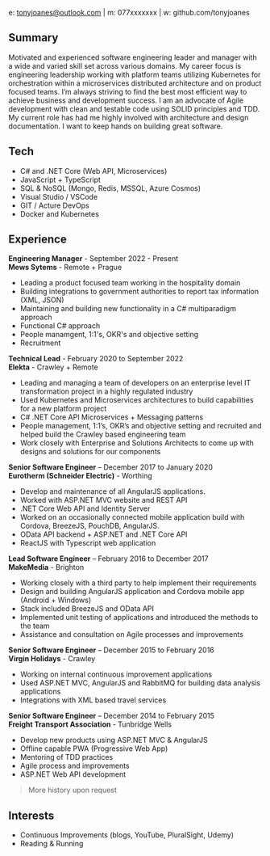 e: tonyjoanes@outlook.com | m: 077xxxxxxx | w: github.com/tonyjoanes

## Summary
Motivated and experienced software engineering leader and manager with a wide and varied skill set across various domains. My career focus is engineering leadership working with platform teams utilizing Kubernetes for orchestration within a microservices distributed architecture and on product focused teams. I’m always striving to find the best most efficient way to achieve business and development success. I am an advocate of Agile development with clean and testable code using SOLID principles and TDD. My current role has had me highly involved with architecture and design documentation. I want to keep hands on building great software.

## Tech
- C# and .NET Core (Web API, Microservices)
- JavaScript + TypeScript
- SQL & NoSQL (Mongo, Redis, MSSQL, Azure Cosmos)
- Visual Studio / VSCode
- GIT / Acture DevOps
- Docker and Kubernetes

## Experience
**Engineering Manager** - September 2022 - Present  
**Mews Sytems** - Remote + Prague
- Leading a product focused team working in the hospitality domain
- Building integrations to government authorities to report tax information (XML, JSON)
- Maintaining and building new functionality in a C# multiparadigm approach
- Functional C# approach
- People manamgent, 1:1's, OKR's and objective setting
- Recruitment

**Technical Lead** - February 2020 to September 2022  
**Elekta** - Crawley + Remote
- Leading and managing a team of developers on an enterprise level IT transformation project in a highly regulated industry
- Used Kubernetes and Microservices architectures to build capabilities for a new platform project
- C# .NET Core API Microservices + Messaging patterns
- People management, 1:1’s, OKR’s and objective setting and recruited and helped build the Crawley based engineering team
- Work closely with Enterprise and Solutions Architects to come up with designs and solutions for our components

**Senior Software Engineer** – December 2017 to January 2020  
**Eurotherm (Schneider Electric)** - Worthing
- Develop and maintenance of all AngularJS applications.
- Worked with ASP.NET MVC website and REST API
- .NET Core Web API and Identity Server
- Worked on an occasionally connected mobile application build with Cordova, BreezeJS, PouchDB, AngularJS.
- OData API backend + ASP.NET and .NET Core API
- ReactJS with Typescript web application

**Lead Software Engineer** – February 2016 to December 2017  
**MakeMedia** - Brighton
- Working closely with a third party to help implement their requirements
- Design and building AngularJS application and Cordova mobile app (Android + Windows)
- Stack included BreezeJS and OData API
- Implemented unit testing of applications and introduced the methods to the team
- Assistance and consultation on Agile processes and improvements

**Senior Software Engineer** – December 2015 to February 2016  
**Virgin Holidays** - Crawley
- Working on internal continuous improvement applications
- Used ASP.NET MVC, AngularJS and RabbitMQ for building data analysis applications
- Integrations with XML based travel services

**Senior Software Engineer** – December 2014 to February 2015  
**Freight Transport Association** - Tunbridge Wells
- Develop new products using ASP.NET MVC & AngularJS
- Offline capable PWA (Progressive Web App)
- Mentoring of TDD practices
- Agile process and improvements
- ASP.NET Web API development

> More history upon request

## Interests
- Continuous Improvements (blogs, YouTube, PluralSight, Udemy)
- Reading & Running